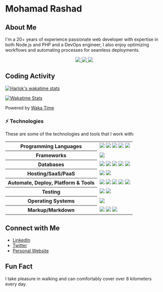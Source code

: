 # Mohamad Rashad

## About Me

I'm a 20+ years of experience passionate web developer with expertise in both Node.js and PHP and a DevOps engineer, I also enjoy optimizing workflows and automating processes for seamless deployments.


<p align="center">
  <a href="https://github.com/mrashad10" target="_blank">
    <img src="https://img.shields.io/github/followers/mrashad10?label=Follow%20Me&style=social"/>
  </a>
  <a href="https://twitter.com/mrashad" target="_blank">
    <img src="https://img.shields.io/twitter/follow/mrashad?style=social"/>
  </a>
  <a href="https://www.linkedin.com/in/mrashad/" target="_blank">
    <img src="https://img.shields.io/badge/-Linkedin-blue?style=flat-square&logo=Linkedin&logoColor=white&link=www.linkedin.com/in/mrashad"/>
  </a>
</p>

## Coding Activity

[![Harlok's wakatime stats](https://github-readme-stats.vercel.app/api/wakatime?username=mrashad)](https://github.com/anuraghazra/github-readme-stats)

[![Wakatime Stats](https://wakatime.com/share/@4909e9dc-78fe-4b72-9b30-e7cb5da6e2b9/f8784fc4-14a1-419d-8878-a7a80919c291.png)](https://wakatime.com)

Powered by [Waka Time](https://wakatime.com/@4909e9dc-78fe-4b72-9b30-e7cb5da6e2b9)

### ⚡ Technologies

These are some of the technologies and tools that I work with:

<table style="width:100%">
 <tr>
    <th>Programming Languages</th>
    <td>
      <img src="https://img.shields.io/badge/-JavaScript-black?style=flat-square&logo=javascript" />
      <img src="https://img.shields.io/badge/-Nodejs-339933?style=flat-square&logo=Node.js&logoColor=white" />
      <img src="https://img.shields.io/badge/-TypeScript-007ACC?style=flat-square&logo=typescript&logoColor=white" />
      <img src="https://img.shields.io/badge/-PHP-787CB5?style=flat-square&logo=PHP&logoColor=black" />
      <img src="https://img.shields.io/badge/-Python-ffff47?style=flat-square&logo=python" />
   </td>
  </tr>
  <tr>
    <th>Frameworks</th>
    <td>
      <img src="https://img.shields.io/badge/-Express.js-000000?style=flat-square&logo=express&logoColor=white" />
    </td>
  </tr>
  <tr>
    <th>Databases</th>
    <td>
      <img src="https://img.shields.io/badge/-MongoDB-black?style=flat-square&logo=mongodb" />
      <img src="https://img.shields.io/badge/PostgreSQL-316192.svg?&style=flat-square&logo=postgresql&logoColor=white" />
      <img src="https://img.shields.io/badge/-MySQL-4479A1?style=flat-square&logo=mysql&logoColor=white" />
      <img src="https://img.shields.io/badge/SQLite-07405E?style=flat-square&logo=sqlite&logoColor=white" />
      <img src="https://img.shields.io/badge/-Redis-DC382D?style=flat-square&logo=redis&logoColor=white" />
    </td>
  </tr>
  <tr>
    <th>Hosting/SaaS/PaaS</th>
    <td>
      <img src="https://img.shields.io/badge/Firebase-FFCA28?style=flat-square&logo=firebase&logoColor=white" />
      <img src="https://img.shields.io/badge/heroku%20-%23430098.svg?&style=flat-square&logo=heroku&logoColor=white" />
    </td>
  </tr>
  <tr>
    <th>Automate, Deploy, Platform & Tools</th>
    <td>
      <img src="https://img.shields.io/badge/-Docker-2496ED?style=flat-square&logo=docker&logoColor=white" />
      <img src="https://img.shields.io/badge/-Jenkins-DC382D?style=flat-square&logo=jenkins&logoColor=white" />
      <img src="https://img.shields.io/badge/-Git-black?style=flat-square&logo=git" />
      <img src="https://img.shields.io/badge/nginx%20-%23009639.svg?&style=flat-square&logo=nginx&logoColor=white" />
      <img src="https://img.shields.io/badge/-GitHub-181717?style=flat-square&logo=github" />
    </td>
  </tr>
  <tr>
    <th>Testing</th>
    <td>
      <img src="https://img.shields.io/badge/-Mocha-%238D6748?style=flat-square&logo=mocha&logoColor=white" />
      <img src="https://img.shields.io/badge/Junit5-25A162.svg?&style=flat-square&logo=postgresql&logoColor=white" />
    </td>
  </tr>
  <tr>
    <th>Operating Systems</th>
    <td>
      <img src="https://img.shields.io/badge/Linux-FCC624?style=flat-square&logo=linux&logoColor=black" />
    </td>
  </tr>
  <tr>
    <th>Markup/Markdown</th>
    <td>
      <img src="https://img.shields.io/badge/-HTML5-E34F26?style=flat-square&logo=html5&logoColor=white" />
      <img src="https://img.shields.io/badge/Markdown-%23000000.svg?&style=flat-square&logo=markdown&logoColor=white" />
      <img src="https://img.shields.io/badge/-CSS3-1572B6?style=flat-square&logo=css3" />
    </td>
  </tr>
</table>

<!-- ## Blog Posts

<div dir="rtl">

- [أهمية الإدارة العملية المنظمة لفرق تطوير البرمجيات](blogs/software-development-planning.md)
- [أهمية منهجية الـ DevOps](blogs/why-devops.md)

</div> -->

## Connect with Me

- [LinkedIn](https://www.linkedin.com/in/mrashad/)
- [Twitter](https://twitter.com/mrashad)
- [Personal Website](https://mrashad.com)

<!-- ## Stats

[![Rashad's GitHub stats-Dark](https://github-readme-stats.vercel.app/api?username=mrashad10\&show_icons=true\&theme=dark#gh-dark-mode-only)](https://github.com/mrashad10/github-readme-stats#responsive-card-theme#gh-dark-mode-only)
[![Rashad's GitHub stats-Light](https://github-readme-stats.vercel.app/api?username=mrashad10\&show_icons=true\&theme=default#gh-light-mode-only)](https://github.com/mrashad10/github-readme-stats#responsive-card-theme#gh-light-mode-only) -->

## Fun Fact

I take pleasure in walking and can comfortably cover over 8 kilometers every day.

<!--
**mrashad10/mrashad10** is a ✨ _special_ ✨ repository because its `README.md` (this file) appears on your GitHub profile.

Here are some ideas to get you started:

- 🔭 I’m currently working on ...
- 🌱 I’m currently learning ...
- 👯 I’m looking to collaborate on ...
- 🤔 I’m looking for help with ...
- 💬 Ask me about ...
- 😄 Pronouns: ...
-->
